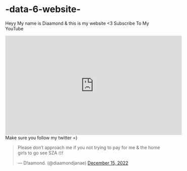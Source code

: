 # -data-6-website-
Heyy My name is Diaamond & this is my website <3 Subscribe To My YouTube
<iframe width="560" height="315" src="https://www.youtube.com/embed/4m0k5ppIhXU" title="YouTube video player" frameborder="0" allow="accelerometer; autoplay; clipboard-write; encrypted-media; gyroscope; picture-in-picture; web-share" allowfullscreen></iframe>
Make sure you follow my twitter =)
<blockquote class="twitter-tweet"><p lang="en" dir="ltr">Please don’t approach me if you not trying to pay for me &amp; the home girls to go see SZA 🙄!</p>&mdash; D!aamond. (@diaamondjanae) <a href="https://twitter.com/diaamondjanae/status/1603455787451699200?ref_src=twsrc%5Etfw">December 15, 2022</a></blockquote> <script async src="https://platform.twitter.com/widgets.js" charset="utf-8"></script>
